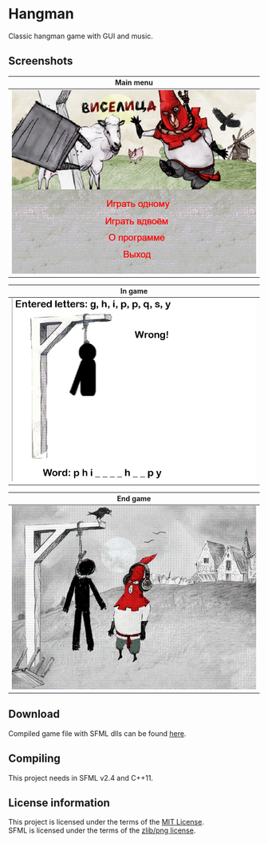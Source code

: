 # Hangman
Classic hangman game with GUI and music.

## Screenshots

| Main menu                                                        |
|------------------------------------------------------------------|
| ![Main menu of the game](Media/1.Main_menu.png "Main menu")      |

| In game                                                          |
|------------------------------------------------------------------|
| ![Casual play with bot](Media/2.In_game.png "In game")           |

| End game                                                         |
|------------------------------------------------------------------|
| ![End game](Media/3.End_game.png "End game")                     |

## Download

Compiled game file with SFML dlls can be found [here](https://github.com/Vasar007/Hangman/tree/master/bin).

## Compiling

This project needs in SFML v2.4 and C++11.

## License information

This project is licensed under the terms of the [MIT License](LICENSE).\
SFML is licensed under the terms of the [zlib/png license](https://www.sfml-dev.org/license.php).
